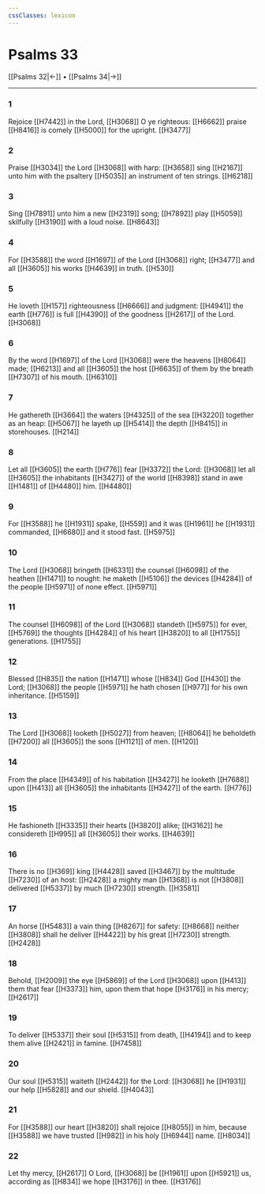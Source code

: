 ```yaml
---
cssClasses: lexicon
---
```

# Psalms 33

[[Psalms 32|←]] • [[Psalms 34|→]]

---

### 1
Rejoice [[H7442]] in the Lord, [[H3068]] O ye righteous: [[H6662]] praise [[H8416]] is comely [[H5000]] for the upright. [[H3477]]

### 2
Praise [[H3034]] the Lord [[H3068]] with harp: [[H3658]] sing [[H2167]] unto him with the psaltery [[H5035]] an instrument of ten strings. [[H6218]]

### 3
Sing [[H7891]] unto him a new [[H2319]] song; [[H7892]] play [[H5059]] skilfully [[H3190]] with a loud noise. [[H8643]]

### 4
For [[H3588]] the word [[H1697]] of the Lord [[H3068]] right; [[H3477]] and all [[H3605]] his works [[H4639]] in truth. [[H530]]

### 5
He loveth [[H157]] righteousness [[H6666]] and judgment: [[H4941]] the earth [[H776]] is full [[H4390]] of the goodness [[H2617]] of the Lord. [[H3068]]

### 6
By the word [[H1697]] of the Lord [[H3068]] were the heavens [[H8064]] made; [[H6213]] and all [[H3605]] the host [[H6635]] of them by the breath [[H7307]] of his mouth. [[H6310]]

### 7
He gathereth [[H3664]] the waters [[H4325]] of the sea [[H3220]] together as an heap: [[H5067]] he layeth up [[H5414]] the depth [[H8415]] in storehouses. [[H214]]

### 8
Let all [[H3605]] the earth [[H776]] fear [[H3372]] the Lord: [[H3068]] let all [[H3605]] the inhabitants [[H3427]] of the world [[H8398]] stand in awe [[H1481]] of [[H4480]] him. [[H4480]]

### 9
For [[H3588]] he [[H1931]] spake, [[H559]] and it was [[H1961]] he [[H1931]] commanded, [[H6680]] and it stood fast. [[H5975]]

### 10
The Lord [[H3068]] bringeth [[H6331]] the counsel [[H6098]] of the heathen [[H1471]] to nought: he maketh [[H5106]] the devices [[H4284]] of the people [[H5971]] of none effect. [[H5971]]

### 11
The counsel [[H6098]] of the Lord [[H3068]] standeth [[H5975]] for ever, [[H5769]] the thoughts [[H4284]] of his heart [[H3820]] to all [[H1755]] generations. [[H1755]]

### 12
Blessed [[H835]] the nation [[H1471]] whose [[H834]] God [[H430]] the Lord; [[H3068]] the people [[H5971]] he hath chosen [[H977]] for his own inheritance. [[H5159]]

### 13
The Lord [[H3068]] looketh [[H5027]] from heaven; [[H8064]] he beholdeth [[H7200]] all [[H3605]] the sons [[H1121]] of men. [[H120]]

### 14
From the place [[H4349]] of his habitation [[H3427]] he looketh [[H7688]] upon [[H413]] all [[H3605]] the inhabitants [[H3427]] of the earth. [[H776]]

### 15
He fashioneth [[H3335]] their hearts [[H3820]] alike; [[H3162]] he considereth [[H995]] all [[H3605]] their works. [[H4639]]

### 16
There is no [[H369]] king [[H4428]] saved [[H3467]] by the multitude [[H7230]] of an host: [[H2428]] a mighty man [[H1368]] is not [[H3808]] delivered [[H5337]] by much [[H7230]] strength. [[H3581]]

### 17
An horse [[H5483]] a vain thing [[H8267]] for safety: [[H8668]] neither [[H3808]] shall he deliver [[H4422]] by his great [[H7230]] strength. [[H2428]]

### 18
Behold, [[H2009]] the eye [[H5869]] of the Lord [[H3068]] upon [[H413]] them that fear [[H3373]] him, upon them that hope [[H3176]] in his mercy; [[H2617]]

### 19
To deliver [[H5337]] their soul [[H5315]] from death, [[H4194]] and to keep them alive [[H2421]] in famine. [[H7458]]

### 20
Our soul [[H5315]] waiteth [[H2442]] for the Lord: [[H3068]] he [[H1931]] our help [[H5828]] and our shield. [[H4043]]

### 21
For [[H3588]] our heart [[H3820]] shall rejoice [[H8055]] in him, because [[H3588]] we have trusted [[H982]] in his holy [[H6944]] name. [[H8034]]

### 22
Let thy mercy, [[H2617]] O Lord, [[H3068]] be [[H1961]] upon [[H5921]] us, according as [[H834]] we hope [[H3176]] in thee. [[H3176]]